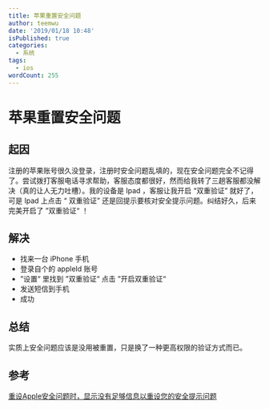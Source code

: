 ```yaml
---
title: 苹果重置安全问题
author: teemwu
date: '2019/01/18 10:48'
isPublished: true
categories:
  - 系统
tags:
  - ios
wordCount: 255
---
```


# 苹果重置安全问题

## 起因

注册的苹果账号很久没登录，注册时安全问题乱填的，现在安全问题完全不记得了。尝试拨打客服电话寻求帮助，客服态度都很好，然而给我转了三趟客服都没解决（真的让人无力吐槽）。我的设备是 Ipad ，客服让我开启 “双重验证” 就好了，可是 Ipad 上点击 “ 双重验证” 还是回提示要核对安全提示问题。纠结好久，后来完美开启了 ”双重验证“ ！

## 解决

- 找来一台 iPhone 手机
- 登录自个的 appleId 账号
- ”设置“ 里找到 ”双重验证“ 点击 ”开启双重验证“
- 发送短信到手机
- 成功

## 总结

实质上安全问题应该是没用被重置，只是换了一种更高权限的验证方式而已。

## 参考

[重设Apple安全问题时，显示没有足够信息以重设您的安全提示问题](https://www.zhihu.com/question/53828586)
